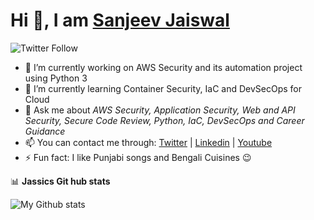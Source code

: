 # Hi 👋, I am <a href="http://www.sanjeevjaiswal.com/">Sanjeev Jaiswal </a> 

![Twitter Follow](https://img.shields.io/twitter/follow/jassics?style=for-the-badge)

- 🔭 I’m currently working on AWS Security and its automation project using Python 3
- 🌱 I’m currently learning Container Security, IaC and DevSecOps for Cloud
- 💬 Ask me about *AWS Security, Application Security, Web and API Security, Secure Code Review, Python, IaC, DevSecOps and Career Guidance*
- 📫 You can contact me through: [Twitter](https://twitter.com/jassics) | [Linkedin](https://www.linkedin.com/in/jassics/) | [Youtube](https://youtube.com/c/jassics/)
- ⚡ Fun fact: I like Punjabi songs and Bengali Cuisines 😉 

📊 **Jassics Git hub stats**

![My Github stats](https://github-readme-stats.vercel.app/api?username=jassics&show_icons=true&theme=radical)

